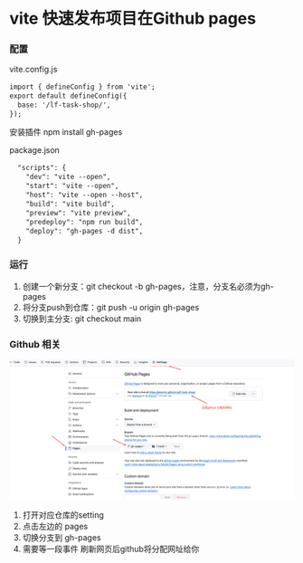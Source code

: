 # vite 快速发布项目在Github pages

### 配置

vite.config.js
```agsl
import { defineConfig } from 'vite';
export default defineConfig({
  base: '/lf-task-shop/',
});
```

安装插件 npm install gh-pages

package.json
```agsl
  "scripts": {
    "dev": "vite --open",
    "start": "vite --open",
    "host": "vite --open --host",
    "build": "vite build",
    "preview": "vite preview",
    "predeploy": "npm run build",
    "deploy": "gh-pages -d dist",
  }
```

### 运行
1. 创建一个新分支：git checkout -b gh-pages，注意，分支名必须为gh-pages
2. 将分支push到仓库：git push -u origin gh-pages
3. 切换到主分支: git checkout main

### Github 相关
![img.png](img.png)
1. 打开对应仓库的setting
2. 点击左边的 pages
3. 切换分支到 gh-pages
4. 需要等一段事件 刷新网页后github将分配网址给你